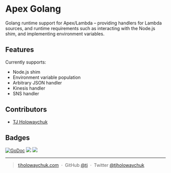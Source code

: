 
# Apex Golang

Golang runtime support for Apex/Lambda – providing handlers for Lambda sources, and runtime requirements such as interacting with the Node.js shim, and implementing environment variables.

## Features

Currently supports:

- Node.js shim
- Environment variable population
- Arbitrary JSON handler
- Kinesis handler
- SNS handler

## Contributors

- [TJ Holowaychuk](https://github.com/tj)

## Badges

[![GoDoc](https://godoc.org/github.com/apex/go-apex?status.svg)](https://godoc.org/github.com/apex/go-apex)
![](https://img.shields.io/badge/license-MIT-blue.svg)
![](https://img.shields.io/badge/status-stable-green.svg)

---

> [tjholowaychuk.com](http://tjholowaychuk.com) &nbsp;&middot;&nbsp;
> GitHub [@tj](https://github.com/tj) &nbsp;&middot;&nbsp;
> Twitter [@tjholowaychuk](https://twitter.com/tjholowaychuk)
